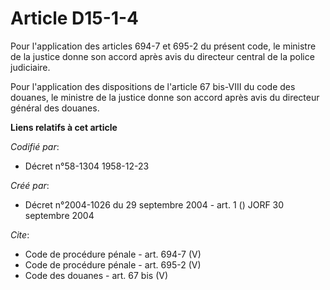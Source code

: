 # Article D15-1-4

Pour l'application des articles 694-7 et 695-2 du présent code, le ministre de la justice donne son accord après avis du
directeur central de la police judiciaire. 

Pour l'application des dispositions de l'article 67 bis-VIII du code des douanes, le ministre de la justice donne son accord
après avis du directeur général des douanes.

**Liens relatifs à cet article**

_Codifié par_:

  - Décret n°58-1304 1958-12-23

_Créé par_:

  - Décret n°2004-1026 du 29 septembre 2004 - art. 1 () JORF 30 septembre 2004

_Cite_:

  - Code de procédure pénale - art. 694-7 (V)
  - Code de procédure pénale - art. 695-2 (V)
  - Code des douanes - art. 67 bis (V)
